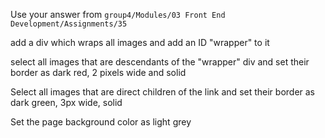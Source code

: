 <p>Use your answer from <code>group4/Modules/03 Front End Development/Assignments/35</code><p>
<p>add a div which wraps all images and add an ID "wrapper" to it</p>
<p>select all images that are descendants of the "wrapper" div and set their border as dark red, 2 pixels wide and solid</p>
<p>Select all images that are direct children of the link and set their border as dark green, 3px wide, solid</p>
<p>Set the page background color as light grey</p>